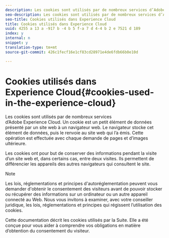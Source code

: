 ```yaml
---
description: Les cookies sont utilisés par de nombreux services d’Adobe Experience Cloud. Un cookie est un petit élément de données présenté par un site web à un navigateur web. Le navigateur stocke cet élément de données, puis le renvoie au site web qui l’a émis. Cette opération est effectuée avec chaque demande de pages et d’images ultérieure.
seo-description: Les cookies sont utilisés par de nombreux services d’Adobe Experience Cloud. Un cookie est un petit élément de données présenté par un site web à un navigateur web. Le navigateur stocke cet élément de données, puis le renvoie au site web qui l’a émis. Cette opération est effectuée avec chaque demande de pages et d’images ultérieure.
seo-title: Cookies utilisés dans Experience Cloud
title: Cookies utilisés dans Experience Cloud
uuid: 4255 a 13 a -917 b -4 b 5 f-a 7 d 4-4 b 2 e 7521 d 189
index: y
internal: n
snippet: y
translation-type: tm+mt
source-git-commit: 426c1fecf16e1cf83cd28971e4de6fdb66b0e10d

---
```



# Cookies utilisés dans Experience Cloud{#cookies-used-in-the-experience-cloud}

Les cookies sont utilisés par de nombreux services d’Adobe Experience Cloud. Un cookie est un petit élément de données présenté par un site web à un navigateur web. Le navigateur stocke cet élément de données, puis le renvoie au site web qui l’a émis. Cette opération est effectuée avec chaque demande de pages et d’images ultérieure.

Les cookies ont pour but de conserver des informations pendant la visite d’un site web et, dans certains cas, entre deux visites. Ils permettent de différencier les appareils des autres navigateurs qui consultent le site.

>[!NOTE]
>
>Les lois, réglementations et principes d'autoréglementation peuvent vous demander d'obtenir le consentement des visiteurs avant de pouvoir stocker ou récupérer des informations sur un ordinateur ou un autre appareil connecté au Web. Nous vous invitons à examiner, avec votre conseiller juridique, les lois, réglementations et principes qui régissent l’utilisation des cookies.

Cette documentation décrit les cookies utilisés par la Suite. Elle a été conçue pour vous aider à comprendre vos obligations en matière d’obtention du consentement du visiteur.
